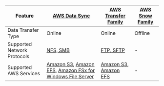 
| Feature                     | [AWS Data Sync](AWSDataSync.md)                                                                                                                                                                                                                            | [AWS Transfer Family](AWSTransferFamily.md)                                                                                             | [AWS Snow Family](AWSSnowFamily.md) |
|-----------------------------|------------------------------------------------------------------------------------------------------------------------------------------------------------------------------------------------------------------------------------------------------------|-----------------------------------------------------------------------------------------------------------------------------------------|-------------------------------------|
| Data Transfer Type          | Online                                                                                                                                                                                                                                                     | Online                                                                                                                                  | Offline                             |
| Supported Network Protocols | [NFS, SMB](../6_StorageServices/Network-Protocols.md)                                                                                                                                                                                            | [FTP, SFTP](../6_StorageServices/Network-Protocols.md)                                                                        | -                                   |
| Supported AWS Services      | [Amazon S3](../6_StorageServices/3_S3ObjectStorage/Readme.md), [Amazon EFS](../6_StorageServices/2_FileStorageTypes/AmazonEFS.md), [Amazon FSx for Windows File Server](../6_StorageServices/2_FileStorageTypes/AmazonFsXForWindowsFileServer.md) | [Amazon S3](../6_StorageServices/3_S3ObjectStorage/Readme.md), [Amazon EFS](../6_StorageServices/2_FileStorageTypes/AmazonEFS.md) | -                                   |
